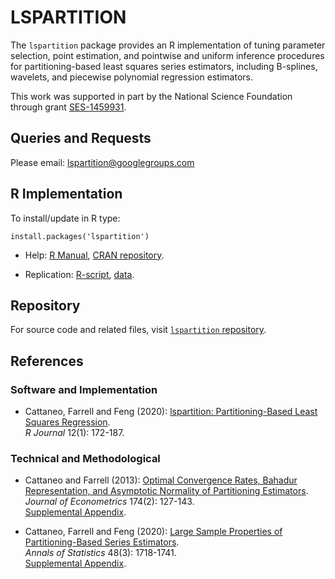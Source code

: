 # LSPARTITION

The `lspartition` package provides an R implementation of tuning parameter selection, point estimation, and pointwise and uniform inference procedures for partitioning-based least squares series estimators, including B-splines, wavelets, and piecewise polynomial regression estimators.

This work was supported in part by the National Science Foundation through grant [SES-1459931](https://www.nsf.gov/awardsearch/showAward?AWD_ID=1459931).

## Queries and Requests

Please email: [lspartition@googlegroups.com](mailto:lspartition@googlegroups.com)

## R Implementation
To install/update in R type:
```
install.packages('lspartition')
```
- Help: [R Manual](https://cran.r-project.org/web/packages/lspartition/lspartition.pdf), [CRAN repository](https://cran.r-project.org/package=lspartition).

- Replication: [R-script](https://github.com/nppackages/lspartition/blob/master/R/lspartition_illustration.R), [data](https://github.com/nppackages/lspartition/blob/master/R/bikeSharing.csv).

## Repository

For source code and related files, visit [`lspartition` repository](https://github.com/nppackages/lspartition/).


## References

### Software and Implementation

- Cattaneo, Farrell and Feng (2020): [lspartition: Partitioning-Based Least Squares Regression](https://nppackages.github.io/references/Cattaneo-Farrell-Feng_2020_R.pdf).<br>
_R Journal_ 12(1): 172-187.

### Technical and Methodological

- Cattaneo and Farrell (2013): [Optimal Convergence Rates, Bahadur Representation, and Asymptotic Normality of Partitioning Estimators](https://nppackages.github.io/references/Cattaneo-Farrell_2013_JoE.pdf).<br>
_Journal of Econometrics_ 174(2): 127-143.<br>
[Supplemental Appendix](https://nppackages.github.io/references/Cattaneo-Farrell_2013_JoE--Supplemental.pdf).

- Cattaneo, Farrell and Feng (2020): [Large Sample Properties of Partitioning-Based Series Estimators](https://nppackages.github.io/references/Cattaneo-Farrell-Feng_2020_AoS.pdf).<br>
_Annals of Statistics_ 48(3): 1718-1741.<br>
[Supplemental Appendix](https://nppackages.github.io/references/Cattaneo-Farrell-Feng_2020_AoS--Supplemental.pdf).

<br><br>
